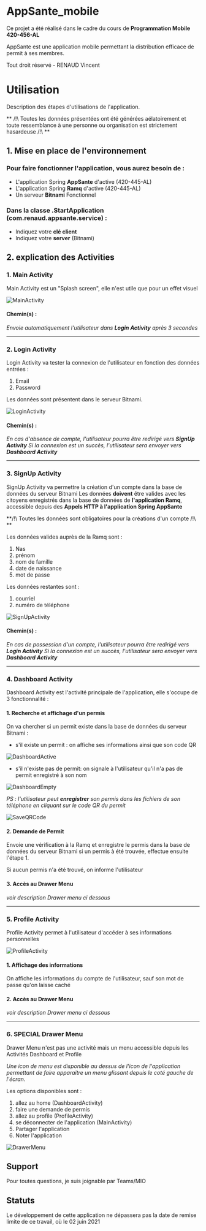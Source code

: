 # AppSante_mobile

Ce projet a été réalisé dans le cadre du cours de **Programmation Mobile 420-456-AL**

AppSante est une application mobile permettant la distribution efficace de permit à ses membres.

Tout droit réservé - RENAUD Vincent

# Utilisation 

Description des étapes d'utilisations de l'application.

** /!\ Toutes les données présentées ont été générées aélatoirement et toute ressemblance à une personne ou organisation est strictement hasardeuse /!\ **

## 1. Mise en place de l'environnement

### Pour faire fonctionner l'application, vous aurez besoin de :
* L'application Spring **AppSante** d'active (420-445-AL)
* L'application Spring **Ramq** d'active (420-445-AL)
* Un serveur **Bitnami** Fonctionnel
			
### Dans la classe .StartApplication (com.renaud.appsante.service) :
* Indiquez votre **clé client** 
* Indiquez votre **server** (Bitnami)

## 2.  explication des Activities

### 1. Main Activity
Main Activity est un "Splash screen",  elle n'est utile que pour un effet visuel

![MainActivity](https://github.com/Vincent-Pisano/AppSante_mobile/blob/master/screenshot/main.PNG?raw=true)

#### Chemin(s) :

*Envoie automatiquement l'utilisateur dans **Login Activity** après 3 secondes*

---
### 2. Login Activity
Login Activity va tester la connexion de l'utilisateur en fonction des données entrées :
1. Email
2. Password

Les données sont présentent dans le serveur Bitnami.

![LoginActivity](https://github.com/Vincent-Pisano/AppSante_mobile/blob/master/screenshot/login.PNG?raw=true)


#### Chemin(s) :

*En cas d'absence de compte, l'utilisateur pourra être redirigé vers **SignUp Activity***
*Si la connexion est un succès, l'utilisateur sera envoyer vers **Dashboard Activity***

---
### 3. SignUp Activity

SignUp Activity va permettre la création d'un compte dans la base de données du serveur Bitnami
Les données **doivent** être valides avec les citoyens enregistrés dans la base de données de **l'application Ramq**, accessible depuis des **Appels HTTP à l'application Spring AppSante**

**/!\ Toutes les données sont obligatoires pour la créations d'un compte /!\ **

Les données valides auprès de la Ramq sont :
1. Nas
2. prénom
3. nom de famille
4. date de naissance
5. mot de passe

Les données restantes sont :

1. courriel
2. numéro de téléphone

![SignUpActivity](https://github.com/Vincent-Pisano/AppSante_mobile/blob/master/screenshot/signup.PNG?raw=true)

#### Chemin(s) :

*En cas de possession d'un compte, l'utilisateur pourra être redirigé vers **Login Activity***
*Si la connexion est un succès, l'utilisateur sera envoyer vers **Dashboard Activity***

---

### 4. Dashboard Activity
Dashboard Activity est l'activité principale de l'application, elle s'occupe de 3 fonctionnalité :

#### 1. Recherche et affichage d'un permis
On va chercher si un permit existe dans la base de données du serveur Bitnami :
- s'il existe un permit : on affiche ses informations ainsi que son code QR

![DashboardActive](https://github.com/Vincent-Pisano/AppSante_mobile/blob/master/screenshot/dashboard_active.PNG?=true)

- s'il n'existe pas de permit: on signale à l'utilisateur qu'il n'a pas de permit enregistré à son nom 

![DashboardEmpty](https://github.com/Vincent-Pisano/AppSante_mobile/blob/master/screenshot/dashboard_empty.PNG?=true)

 *PS : l'utilisateur peut **enregistrer** son permis dans les fichiers de son téléphone en cliquant sur le code QR du permit* 
 
![SaveQRCode](https://github.com/Vincent-Pisano/AppSante_mobile/blob/master/screenshot/save_qr_code.PNG?=true)

#### 2. Demande de Permit
Envoie une vérification à la Ramq et enregistre le permis dans la base de données du serveur Bitnami si un permis à été trouvée, effectue ensuite l'étape 1.

Si aucun permis n'a été trouvé, on informe l'utilisateur
#### 3. Accès au Drawer Menu
*voir description Drawer menu ci dessous*

---
### 5. Profile Activity
Profile Activity permet à l'utilisateur d'accéder à ses informations personnelles

![ProfileActivity](https://github.com/Vincent-Pisano/AppSante_mobile/blob/master/screenshot/profile.PNG?raw=true)

#### 1. Affichage des informations
On affiche les informations du compte de l'utilisateur, sauf son mot de passe qu'on laisse caché

#### 2. Accès au Drawer Menu
*voir description Drawer menu ci dessous*

---
### 6. SPECIAL Drawer Menu
Drawer Menu n'est pas une activité mais un menu accessible depuis les Activités Dashboard et Profile

*Une icon de menu est disponible au dessus de l'icon de l'application permettant de faire apparaitre un menu glissant depuis le coté gauche de l'écran.*

Les options disponibles sont :
1. allez au home (DashboardActivity)
2. faire une demande de permis
3. allez au profile (ProfileActivity)
4. se déconnecter de l'application (MainActivity)
5. Partager l'application
6. Noter l'application

![DrawerMenu](https://github.com/Vincent-Pisano/AppSante_mobile/blob/master/screenshot/drawer_menu.PNG?raw=true)

## Support

Pour toutes questions, je suis joignable par Teams/MIO

## Statuts 

Le développement de cette application ne dépassera pas la date de remise limite de ce travail, où le 02 juin 2021

